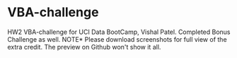 # VBA-challenge
HW2 VBA-challenge for UCI Data BootCamp, Vishal Patel. Completed Bonus Challenge as well.
NOTE* Please download screenshots for full view of the extra credit. The preview on Github won't show it all.
